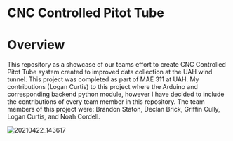 # CNC Controlled Pitot Tube
# Overview 
This repository as a showcase of our teams effort to create CNC Controlled Pitot Tube system created to improved data collection at the UAH wind tunnel. This project was completed as part of MAE 311 at UAH. My contributions (Logan Curtis) to this project where the Arduino and corresponding backend python module, however I have decided to include the contributions of every team member in this repository. The team members of this project were: Brandon Staton, Declan Brick, Griffin Cully, Logan Curtis, and Noah Cordell.

![20210422_143617](https://user-images.githubusercontent.com/49332395/163757537-bfe0dcbc-23a8-4da0-8ca4-77875f16f8cb.jpg)
